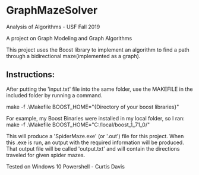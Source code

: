 # GraphMazeSolver
Analysis of Algorithms - USF Fall 2019

A project on Graph Modeling and Graph Algorithms

This project uses the Boost library to implement an algorithm to find
a path through a bidirectional maze(implemented as a graph).

## Instructions:

After putting the 'input.txt' file into the same folder,
use the MAKEFILE in the included folder by running a command.

make -f .\Makefile BOOST_HOME="{Directory of your boost libraries}"

For example, my Boost Binaries were installed in my local folder, so I ran:
make -f .\Makefile BOOST_HOME="C:/local/boost_1_71_0/"

This will produce a 'SpiderMaze.exe' (or '.out') file for this project. When this .exe is run, 
an output with the required information will be produced. That output file will be called 
'output.txt' and will contain the directions traveled for given spider mazes.


Tested on Windows 10 Powershell - Curtis Davis
